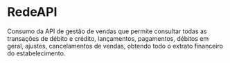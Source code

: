 # RedeAPI
Consumo da API de gestão de vendas que permite consultar todas as transações de débito e crédito, lançamentos, pagamentos, débitos em geral, ajustes, cancelamentos de vendas, obtendo todo o extrato financeiro do estabelecimento.
